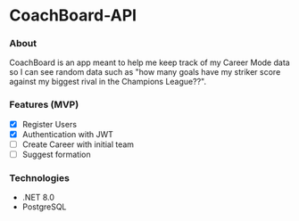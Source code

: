 ﻿# CoachBoard-API

### About

CoachBoard is an app meant to help me keep track of my Career Mode data so I can see random data such as "how many goals have my striker score against my biggest rival in the Champions League??".

### Features (MVP)

- [X] Register Users
- [X] Authentication with JWT
- [ ] Create Career with initial team
- [ ] Suggest formation

### Technologies

- .NET 8.0
- PostgreSQL
